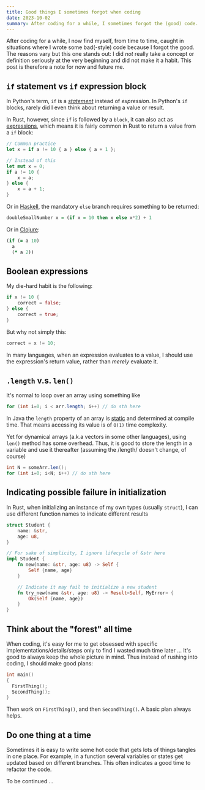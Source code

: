 ```yaml
---
title: Good things I sometimes forgot when coding
date: 2023-10-02
summary: After coding for a while, I sometimes forgot the (good) code.
---
```


After coding for a while, I now find myself, from time to time, caught in situations where I wrote some bad(-style) code because I forgot the good.  The reasons vary but this one stands out: I did *not* really take a concept or definition seriously at the very beginning and did not make it a habit.  This post is therefore a note for now and future me.

## `if` statement vs `if` expression block
In Python's term, `if` is a [*statement*](https://docs.python.org/3/tutorial/controlflow.html) instead of *expression*.   In Python's `if` blocks, rarely did I even think about returning a value or result.

In Rust, however, since `if` is followed by a `block`, it can also act as [expressions](https://doc.rust-lang.org/std/keyword.if.html), which means it is fairly common in Rust to return a value from a `if` block:

``` rust
// Common practice
let x = if a != 10 { a } else { a + 1 };

// Instead of this
let mut x = 0;
if a != 10 {
    x = a;
} else {
    x = a + 1;
}
```

Or in [Haskell](https://www.haskell.org/onlinereport/haskell2010/haskellch3.html#x8-320003.6), the mandatory `else` branch requires something to be returned:

``` haskell
doubleSmallNumber x = (if x = 10 then x else x*2) + 1
```

Or in [Clojure](https://clojure.org/reference/special_forms#if):

``` clojure
(if (= a 10)
  a
  (* a 2))
```


## Boolean expressions
My die-hard habit is the following:
``` rust
if x != 10 {
    correct = false;
} else {
    correct = true;
}
```

But why not simply this:
``` rust
correct = x != 10;
```

In many languages, when an expression evaluates to a value, I should use the expression's return value, rather than *merely* evaluate it.


## `.length` v.s. `len()`
It's normal to loop over an array using something like
``` java
for (int i=0; i < arr.length; i++) // do sth here
```

In Java the `length` property of an array is [static](https://docs.oracle.com/javase/tutorial/java/nutsandbolts/arrays.html) and determined at compile time.  That means accessing its value is of `O(1)` time complexity.

Yet for dynamical arrays (a.k.a vectors in some other languages), using `len()` method has some overhead.  Thus, it is good to store the length in a variable and use it thereafter (assuming the /length/ doesn't change, of course)

``` java
int N = someArr.len();
for (int i=0; i<N; i++) // do sth here
```

## Indicating possible failure in initialization
In Rust, when initializing an instance of my own types (usually `struct`), I can use different function names to indicate different results
``` rust
struct Student {
    name: &str,
    age: u8,
}

// For sake of simplicity, I ignore lifecycle of &str here
impl Student {
    fn new(name: &str, age: u8) -> Self {
        Self {name, age}
    }

    // Indicate it may fail to initialize a new student
    fn try_new(name &str, age: u8) -> Result<Self, MyError> {
        Ok(Self {name, age})
    }
}
```

## Think about the "forest" all time
When coding, it's easy for me to get obsessed with specific implementations/details/steps only to find I wasted much time later ... It's good to always keep the whole picture in mind. Thus instead of rushing into coding, I should make good plans:
``` c
int main()
{
  FirstThing();
  SecondThing();
}
```
Then work on `FirstThing()`, and then `SecondThing()`. A basic plan always helps.

## Do one thing at a time
Sometimes it is easy to write some hot code that gets lots of things tangles in one place. For example, in a function several variables or states get updated based on different branches.  This often indicates a good time to refactor the code.

To be continued ...
